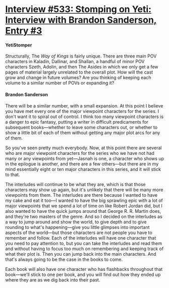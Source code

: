 # [Interview #533: Stomping on Yeti: Interview with Brandon Sanderson, Entry #3](https://www.theoryland.com/intvmain.php?i=533#3)

#### YetiStomper

Structurally, The
*Way of Kings*
is fairly unique. There are three main POV characters in Kaladin, Dallinar, and Shallan, a handful of minor POV characters Szeth, Adolin, and then The Asides in which we only get a few pages of material largely unrelated to the overall plot. How will the cast grow and change in future volumes? Are you thinking of keeping each volume to a similar number of POVs or expanding it?

#### Brandon Sanderson

There will be a similar number, with a small expansion. At this point I believe you have met every one of the major viewpoint characters for the series. I don't want it to spiral out of control. I think too many viewpoint characters is a danger to epic fantasy, putting a writer in difficult predicaments for subsequent books—whether to leave some characters out, or whether to show a little bit of each of them without getting any major plot arcs for any of them.

So you've seen pretty much everybody. Now, at this point there are several who are major viewpoint characters for the series who we have not had many or any viewpoints from yet—Jasnah is one, a character who shows up in the epilogue is another, and there are a few others—but there are in my mind essentially eight or ten major characters in this series, and it will stick to that.

The interludes will continue to be what they are, which is that those characters may show up again, but it's unlikely that there will be many more viewpoints from them. The interludes are there because I wanted to have my cake and eat it too—I wanted to have the big sprawling epic with a lot of major viewpoints that we spend a lot of time on like Robert Jordan did, but I also wanted to have the quick jumps around that George R. R. Martin does, and they're two masters of the genre. And so I decided on the interludes as a way to jump around and show the world, to give depth and to give rounding to what's happening—give you little glimpses into important aspects of the world—but those characters are not people you have to remember and follow. Each of the interludes will have one character that you need to pay attention to, but you can take the interludes and read them and without having to focus too much on remembering and keeping track of what their plot is. Then you can jump back into the main characters. And that's always going to be the case in the books to come.

Each book will also have one character who has flashbacks throughout that book—we'll stick to one per book, and you will find out how they ended up where they are as we dig back into their past.

